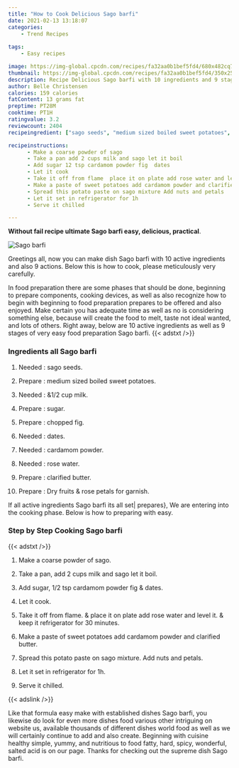 ```yaml
---
title: "How to Cook Delicious Sago barfi"
date: 2021-02-13 13:18:07
categories:
    - Trend Recipes
    
tags:
    - Easy recipes

image: https://img-global.cpcdn.com/recipes/fa32aa0b1bef5fd4/680x482cq70/sago-barfi-recipe-main-photo.jpg
thumbnail: https://img-global.cpcdn.com/recipes/fa32aa0b1bef5fd4/350x250cq70/sago-barfi-recipe-main-photo.jpg
description: Recipe Delicious Sago barfi with 10 ingredients and 9 stages of easy cooking.
author: Belle Christensen
calories: 159 calories
fatContent: 13 grams fat
preptime: PT28M
cooktime: PT1H
ratingvalue: 3.2
reviewcount: 2404
recipeingredient: ["sago seeds", "medium sized boiled sweet potatoes", "12 cup milk", "sugar", "chopped fig", "dates", "cardamom powder", "rose water", "clarified butter", "Dry fruits  rose petals for garnish"]

recipeinstructions: 
      - Make a coarse powder of sago 
      - Take a pan add 2 cups milk and sago let it boil 
      - Add sugar 12 tsp cardamom powder fig  dates 
      - Let it cook 
      - Take it off from flame  place it on plate add rose water and level it  keep it refrigerator for 30 minutes 
      - Make a paste of sweet potatoes add cardamom powder and clarified butter 
      - Spread this potato paste on sago mixture Add nuts and petals 
      - Let it set in refrigerator for 1h 
      - Serve it chilled

---
```




**Without fail recipe ultimate Sago barfi easy, delicious, practical**. 


![Sago barfi](https://img-global.cpcdn.com/recipes/fa32aa0b1bef5fd4/680x482cq70/sago-barfi-recipe-main-photo.jpg "Sago barfi")




Greetings all, now you can make dish Sago barfi with 10 active ingredients and also 9 actions. Below this is how to cook, please meticulously very carefully.

In food preparation there are some phases that should be done, beginning to prepare components, cooking devices, as well as also recognize how to begin with beginning to food preparation prepares to be offered and also enjoyed. Make certain you has adequate time as well as no is considering something else, because will create the food to melt, taste not ideal wanted, and lots of others. Right away, below are 10 active ingredients as well as 9 stages of very easy food preparation Sago barfi.
{{< adstxt />}}

### Ingredients all Sago barfi


1. Needed  : sago seeds.

1. Prepare  : medium sized boiled sweet potatoes.

1. Needed  : &amp;1/2 cup milk.

1. Prepare  : sugar.

1. Prepare  : chopped fig.

1. Needed  : dates.

1. Needed  : cardamom powder.

1. Needed  : rose water.

1. Prepare  : clarified butter.

1. Prepare  : Dry fruits &amp; rose petals for garnish.



If all active ingredients Sago barfi its all set| prepares}, We are entering into the cooking phase. Below is how to preparing with easy.

### Step by Step Cooking Sago barfi

{{< adstxt />}}


1. Make a coarse powder of sago.



1. Take a pan, add 2 cups milk and sago let it boil.



1. Add sugar, 1/2 tsp cardamom powder fig &amp; dates.



1. Let it cook.



1. Take it off from flame. &amp; place it on plate add rose water and level it. &amp; keep it refrigerator for 30 minutes.



1. Make a paste of sweet potatoes add cardamom powder and clarified butter.



1. Spread this potato paste on sago mixture. Add nuts and petals.



1. Let it set in refrigerator for 1h.



1. Serve it chilled.





{{< adslink />}}

Like that formula easy make with established dishes Sago barfi, you likewise do look for even more dishes food various other intriguing on website us, available thousands of different dishes world food as well as we will certainly continue to add and also create. Beginning with cuisine healthy simple, yummy, and nutritious to food fatty, hard, spicy, wonderful, salted acid is on our page. Thanks for checking out the supreme dish Sago barfi.
